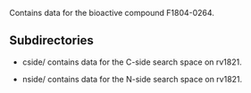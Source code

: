 Contains data for the bioactive compound F1804-0264.

## Subdirectories

- cside/ contains data for the C-side search space on rv1821.

- nside/ contains data for the N-side search space on rv1821.

